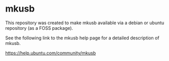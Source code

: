 # mkusb

This repository was created to make mkusb available via a debian or ubuntu repository (as a FOSS package).

See the following link to the mkusb help page for a detailed description of mkusb.

https://help.ubuntu.com/community/mkusb
